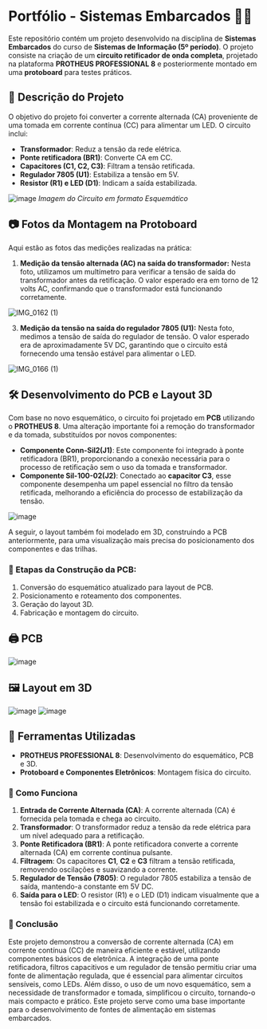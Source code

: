 # Portfólio - Sistemas Embarcados 🔌💡

Este repositório contém um projeto desenvolvido na disciplina de **Sistemas Embarcados** do curso de **Sistemas de Informação (5º período)**. O projeto consiste na criação de um **circuito retificador de onda completa**, projetado na plataforma **PROTHEUS PROFESSIONAL 8** e posteriormente montado em uma **protoboard** para testes práticos.

## 📜 Descrição do Projeto

O objetivo do projeto foi converter a corrente alternada (CA) proveniente de uma tomada em corrente contínua (CC) para alimentar um LED. O circuito inclui:

- **Transformador**: Reduz a tensão da rede elétrica.
- **Ponte retificadora (BR1)**: Converte CA em CC.
- **Capacitores (C1, C2, C3)**: Filtram a tensão retificada.
- **Regulador 7805 (U1)**: Estabiliza a tensão em 5V.
- **Resistor (R1) e LED (D1)**: Indicam a saída estabilizada.

![image](https://github.com/user-attachments/assets/ef43b1cb-7b3c-413c-a6bc-0227cd1480f1)
*Imagem do Circuito em formato Esquemático*


## 📷 Fotos da Montagem na Protoboard

Aqui estão as fotos das medições realizadas na prática:

1. **Medição da tensão alternada (AC) na saída do transformador:**
Nesta foto, utilizamos um multímetro para verificar a tensão de saída do transformador antes da retificação. O valor esperado era em torno de 12 volts AC, confirmando que o transformador está funcionando corretamente.

![IMG_0162 (1)](https://github.com/user-attachments/assets/a5fd5ab6-f41a-467c-b58b-60c47bb2c0aa)

3. **Medição da tensão na saída do regulador 7805 (U1):**
Nesta foto, medimos a tensão de saída do regulador de tensão. O valor esperado era de aproximadamente 5V DC, garantindo que o circuito está fornecendo uma tensão estável para alimentar o LED.

![IMG_0166 (1)](https://github.com/user-attachments/assets/86ddec29-04cb-47c9-a17c-7b94a81adc35)

## 🛠 Desenvolvimento do PCB e Layout 3D

Com base no novo esquemático, o circuito foi projetado em **PCB** utilizando o **PROTHEUS 8**. Uma alteração importante foi a remoção do transformador e da tomada, substituídos por novos componentes:

- **Componente Conn-Sil2(J1)**: Este componente foi integrado à ponte retificadora (BR1), proporcionando a conexão necessária para o processo de retificação sem o uso da tomada e transformador.
- **Componente Sil-100-02(J2)**: Conectado ao **capacitor C3**, esse componente desempenha um papel essencial no filtro da tensão retificada, melhorando a eficiência do processo de estabilização da tensão.
 
![image](https://github.com/user-attachments/assets/9a3adff1-9b0c-480b-a6a7-7548a2f7c45e)


A seguir, o layout também foi modelado em 3D, construindo a PCB anteriormente, para uma visualização mais precisa do posicionamento dos componentes e das trilhas.

### 📌 Etapas da Construção da PCB:
1. Conversão do esquemático atualizado para layout de PCB.
2. Posicionamento e roteamento dos componentes.
3. Geração do layout 3D.
4. Fabricação e montagem do circuito.

## 🖨️ PCB
![image](https://github.com/user-attachments/assets/6b5a3065-5f44-4398-9591-0e45df2b99d0)

## 🖼️ Layout em 3D
![image](https://github.com/user-attachments/assets/5110a3ed-d2bc-4404-89a9-52f1de8eec1a) ![image](https://github.com/user-attachments/assets/184638af-cd8f-4754-8452-673e32880c2b)

## 🔧 Ferramentas Utilizadas

- **PROTHEUS PROFESSIONAL 8**: Desenvolvimento do esquemático, PCB e 3D.
- **Protoboard e Componentes Eletrônicos**: Montagem física do circuito.

### 📖 Como Funciona

1. **Entrada de Corrente Alternada (CA)**: A corrente alternada (CA) é fornecida pela tomada e chega ao circuito.
2. **Transformador**: O transformador reduz a tensão da rede elétrica para um nível adequado para a retificação.
3. **Ponte Retificadora (BR1)**: A ponte retificadora converte a corrente alternada (CA) em corrente contínua pulsante.
4. **Filtragem**: Os capacitores **C1**, **C2** e **C3** filtram a tensão retificada, removendo oscilações e suavizando a corrente.
5. **Regulador de Tensão (7805)**: O regulador 7805 estabiliza a tensão de saída, mantendo-a constante em 5V DC.
6. **Saída para o LED**: O resistor (R1) e o LED (D1) indicam visualmente que a tensão foi estabilizada e o circuito está funcionando corretamente.

### 📌 Conclusão

Este projeto demonstrou a conversão de corrente alternada (CA) em corrente contínua (CC) de maneira eficiente e estável, utilizando componentes básicos de eletrônica. A integração de uma ponte retificadora, filtros capacitivos e um regulador de tensão permitiu criar uma fonte de alimentação regulada, que é essencial para alimentar circuitos sensíveis, como LEDs. Além disso, o uso de um novo esquemático, sem a necessidade de transformador e tomada, simplificou o circuito, tornando-o mais compacto e prático. Este projeto serve como uma base importante para o desenvolvimento de fontes de alimentação em sistemas embarcados.
